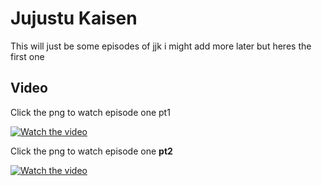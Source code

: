 
# Jujustu Kaisen

This will just be some episodes of jjk i might add more later but heres the first one 




## Video

Click the png to watch episode one pt1

[![Watch the video](https://th.bing.com/th/id/R.ff571218d2cbbbe6906d9658b18e8025?rik=wxZdzHEa4spArw&pid=ImgRaw&r=0)](https://youtu.be/vt5fpE0bzSY)

Click the png to watch episode one **pt2**

[![Watch the video](https://th.bing.com/th/id/R.ff571218d2cbbbe6906d9658b18e8025?rik=wxZdzHEa4spArw&pid=ImgRaw&r=0)](https://youtu.be/vt5fpE0bzSY)
